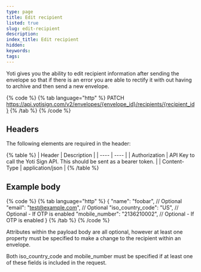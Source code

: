```yaml
---
type: page
title: Edit recipient
listed: true
slug: edit-recipient
description: 
index_title: Edit recipient
hidden: 
keywords: 
tags: 
---
```


Yoti gives you the ability to edit recipient information after sending the envelope so that if there is an error you are able to rectify it with out having to archive and then send a new envelope.

{% code %}
{% tab language="http" %}
PATCH https://api.yotisign.com/v2/envelopes/{envelope_id}/recipients/{recipient_id}
{% /tab %}
{% /code %}

## Headers

The following elements are required in the header:

{% table %}
| Header | Description | 
| ---- | ---- | 
| Authorization | API Key to call the Yoti Sign API. This should be sent as a bearer token. | 
| Content-Type | application/json | 
{% /table %}

## Example body

{% code %}
{% tab language="http" %}
{
   "name": "foobar", // Optional
   "email": "test@example.com", // Optional
   "iso_country_code": "US", // Optional - If OTP is enabled
   "mobile_number": "2136210002", // Optional - If OTP is enabled
}
{% /tab %}
{% /code %}

Attributes within the payload body are all optional, however at least one property must be specified to make a change to the recipient within an envelope.

Both iso_country_code and mobile_number must be specified if at least one of these fields is included in the request.